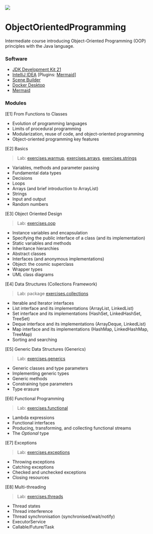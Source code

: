 <div align="left">
  <img src="https://visitor-badge.laobi.icu/badge?page_id=MarinCervinschi.ObjectOrientedProgramming&"  />
</div>

# ObjectOrientedProgramming
 Intermediate course introducing Object-Oriented Programming (OOP) principles with the Java language.

### Software

* [JDK Development Kit 21](https://www.oracle.com/it/java/technologies/downloads/)
* [IntelliJ IDEA](https://www.jetbrains.com/idea/) [Plugins: [Mermaid](https://plugins.jetbrains.com/plugin/20146-mermaid)]
* [Scene Builder](https://gluonhq.com/products/scene-builder/)
* [Docker Desktop](https://www.docker.com/products/docker-desktop/)
* [Mermaid](https://mermaid.js.org/)

### Modules
[E1] From Functions to Classes

* Evolution of programming languages
* Limits of procedural programming
* Modularization, reuse of code, and object-oriented programming
* Object-oriented programming key features

[E2] Basics

> Lab:
> [exercises.warmup](exercises/src/main/java/warmup),
> [exercises.arrays](exercises/src/main/java/arrays),
> [exercises.strings](exercises/src/main/java/strings)

* Variables, methods and parameter passing
* Fundamental data types
* Decisions
* Loops
* Arrays (and brief introduction to ArrayList)
* Strings
* Input and output
* Random numbers

[E3] Object Oriented Design

> Lab: [exercises.oop](exercises/src/main/java/oop)

* Instance variables and encapsulation
* Specifying the public interface of a class (and its implementation)
* Static variables and methods
* Inheritance hierarchies
* Abstract classes
* Interfaces (and anonymous implementations)
* Object: the cosmic superclass
* Wrapper types
* UML class diagrams

[E4] Data Structures (Collections Framework)

> Lab: package [exercises.collections](exercises/src/main/java/collections)

* Iterable and Iterator interfaces
* List interface and its implementations (ArrayList, LinkedList)
* Set interface and its implementations (HashSet, LinkedHashSet, TreeSet)
* Deque interface and its implementations (ArrayDeque, LinkedList)
* Map interface and its implementations (HashMap, LinkedHashMap, TreeMap)
* Sorting and searching

[E5] Generic Data Structures (Generics)

> Lab: [exercises.generics](exercises/src/main/java/generics)

* Generic classes and type parameters
* Implementing generic types
* Generic methods
* Constraining type parameters
* Type erasure

[E6] Functional Programming

> Lab: [exercises.functional](exercises/src/main/java/functional)

* Lambda expressions
* Functional interfaces
* Producing, transforming, and collecting functional streams
* The *Optional* type

[E7] Exceptions

> Lab: [exercises.exceptions](exercises/src/main/java/exceptions)

* Throwing exceptions
* Catching exceptions
* Checked and unchecked exceptions
* Closing resources

[E8] Multi-threading

> Lab: [exercises.threads](exercises/src/main/java/threads)

* Thread states
* Thread interference
* Thread synchronisation (synchronised/wait/notify)
* ExecutorService
* Callable/Future/Task